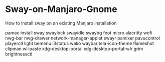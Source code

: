 # Sway-on-Manjaro-Gnome
How to install sway on an existing Manjaro installation

pamac install sway swaylock swayidle swaybg foot micro alacritty wofi nwg-bar nwg-drawer network-manager-applet swayr pamixer pavucontrol playerctl light bemenu i3status wako waybar tela-icon-theme flameshot clipman wl-paste xdg-desktop-portal xdg-desktop-portal-wlr grim brightnessctl
